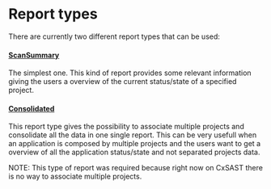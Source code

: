 # Report types

There are currently two different report types that can be used:

#### [ScanSummary](./REPORT_TYPES_SCAN_SUMMARY)

The simplest one. This kind of report provides some relevant information giving the users a overview of the current status/state of a specified project.

#### [Consolidated](./REPORT_TYPES_SCAN_CONSOLIDATED)

This report type gives the possibility to associate multiple projects and consolidate all the data in one single report. This can be very usefull when an application is composed by multiple projects and the users want to get a overview of all the application status/state and not separated projects data.

NOTE: This type of report was required because right now on CxSAST there is no way to associate multiple projects.
